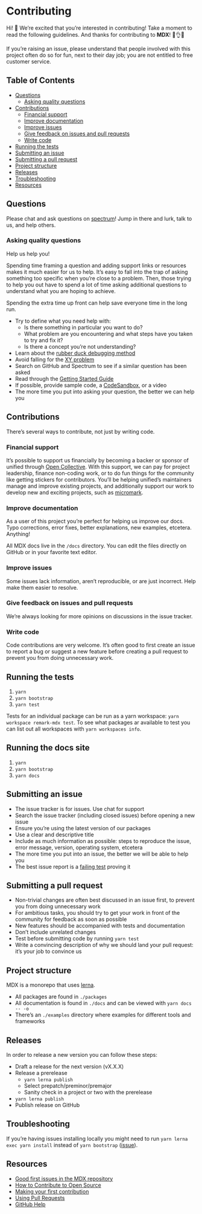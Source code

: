 # Contributing

Hi!  👋
We’re excited that you’re interested in contributing!
Take a moment to read the following guidelines.
And thanks for contributing to **MDX**!  👏👌✨

If you’re raising an issue, please understand that people involved with this
project often do so for fun, next to their day job; you are not entitled to
free customer service.

## Table of Contents

*   [Questions](#questions)
    *   [Asking quality questions](#asking-quality-questions)
*   [Contributions](#contributions)
    *   [Financial support](#financial-support)
    *   [Improve documentation](#improve-documentation)
    *   [Improve issues](#improve-issues)
    *   [Give feedback on issues and pull requests](#give-feedback-on-issues-and-pull-requests)
    *   [Write code](#write-code)
*   [Running the tests](#running-the-tests)
*   [Submitting an issue](#submitting-an-issue)
*   [Submitting a pull request](#submitting-a-pull-request)
*   [Project structure](#project-structure)
*   [Releases](#releases)
*   [Troubleshooting](#troubleshooting)
*   [Resources](#resources)

## Questions

Please chat and ask questions on [spectrum][chat]!
Jump in there and lurk, talk to us, and help others.

### Asking quality questions

Help us help you!

Spending time framing a question and adding support links or resources makes it
much easier for us to help.  It’s easy to fall into the trap of asking something too
specific when you’re close to a problem.  Then, those trying to help you out have
to spend a lot of time asking additional questions to understand what you are
hoping to achieve.

Spending the extra time up front can help save everyone time in the long run.

*   Try to define what you need help with:
    *   Is there something in particular you want to do?
    *   What problem are you encountering and what steps have you taken to try and fix it?
    *   Is there a concept you’re not understanding?
*   Learn about the [rubber duck debugging method][rubberduck]
*   Avoid falling for the [XY problem][xy]
*   Search on GitHub and Spectrum to see if a similar question has been asked
*   Read through the [Getting Started Guide](https://mdxjs.com/getting-started)
*   If possible, provide sample code, a [CodeSandbox](https://codesandbox.io), or a video
*   The more time you put into asking your question, the better we can help you

## Contributions

There’s several ways to contribute, not just by writing code.

### Financial support

It’s possible to support us financially by becoming a backer or sponsor of
unified through [Open Collective][collective].
With this support, we can pay for project leadership, finance non-coding work,
or to do fun things for the community like getting stickers for contributors.
You’ll be helping unified’s maintainers manage and improve existing projects,
and additionally support our work to develop new and exciting projects, such
as [micromark][].

### Improve documentation

As a user of this project you’re perfect for helping us improve our docs.
Typo corrections, error fixes, better explanations, new examples, etcetera.
Anything!

All MDX docs live in the `/docs` directory. 
You can edit the files directly on GitHub or in your favorite text editor.

### Improve issues

Some issues lack information, aren’t reproducible, or are just incorrect.
Help make them easier to resolve.

### Give feedback on issues and pull requests

We’re always looking for more opinions on discussions in the issue tracker.

### Write code

Code contributions are very welcome.  It’s often good to first create an issue
to report a bug or suggest a new feature before creating a pull request to
prevent you from doing unnecessary work.

## Running the tests

1.  `yarn`
2.  `yarn bootstrap`
3.  `yarn test`

Tests for an individual package can be run as a yarn workspace:
`yarn workspace remark-mdx test`.  To see what packages ar available to test
you can list out all workspaces with `yarn workspaces info`.

## Running the docs site

1.  `yarn`
2.  `yarn bootstrap`
3.  `yarn docs`

## Submitting an issue

*   The issue tracker is for issues.  Use chat for support
*   Search the issue tracker (including closed issues) before opening a new
    issue
*   Ensure you’re using the latest version of our packages
*   Use a clear and descriptive title
*   Include as much information as possible: steps to reproduce the issue,
    error message, version, operating system, etcetera
*   The more time you put into an issue, the better we will be able to help you
*   The best issue report is a [failing test][unit-test] proving it

## Submitting a pull request

*   Non-trivial changes are often best discussed in an issue first, to prevent
    you from doing unnecessary work
*   For ambitious tasks, you should try to get your work in front of the
    community for feedback as soon as possible
*   New features should be accompanied with tests and documentation
*   Don’t include unrelated changes
*   Test before submitting code by running `yarn test`
*   Write a convincing description of why we should land your pull request:
    it’s your job to convince us

## Project structure

MDX is a monorepo that uses [lerna][].

*   All packages are found in `./packages`
*   All documentation is found in `./docs` and can be viewed with `yarn docs -- -o`
*   There’s an `./examples` directory where examples for different tools and
    frameworks

## Releases

In order to release a new version you can follow these steps:

*   Draft a release for the next version (vX.X.X)
*   Release a prerelease
    *   `yarn lerna publish`
    *   Select prepatch/preminor/premajor
    *   Sanity check in a project or two with the prerelease
*   `yarn lerna publish`
*   Publish release on GitHub

## Troubleshooting

If you’re having issues installing locally you might need to run
`yarn lerna exec yarn install` instead of `yarn bootstrap`
([issue][lerna-install]).

## Resources

*   [Good first issues in the MDX repository](https://github.com/mdx-js/mdx/issues?q=is%3Aissue+is%3Aopen+label%3A%22good+first+issue%22)
*   [How to Contribute to Open Source](https://opensource.guide/how-to-contribute/)
*   [Making your first contribution](https://medium.com/@vadimdemedes/making-your-first-contribution-de6576ddb190)
*   [Using Pull Requests](https://help.github.com/articles/about-pull-requests/)
*   [GitHub Help](https://help.github.com)

[unit-test]: https://twitter.com/sindresorhus/status/579306280495357953

[rubberduck]: https://rubberduckdebugging.com

[xy]: https://meta.stackexchange.com/questions/66377/what-is-the-xy-problem/66378#66378

[chat]: https://spectrum.chat/mdx

[collective]: https://opencollective.com/unified

[micromark]: https://github.com/micromark/micromark

[lerna]: https://lernajs.io

[lerna-install]: https://github.com/lerna/lerna/issues/1457
